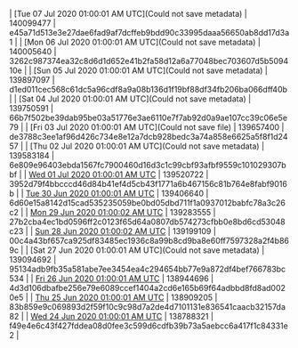 | [Tue 07 Jul 2020 01:00:01 AM UTC](Could not save metadata) | 140099477 | e45a71d513e3e27dae6fad9af7dcffeb9bdd90c33995daaa56650ab8dd17d3a1 | 
| [Mon 06 Jul 2020 01:00:01 AM UTC](Could not save metadata) | 140005640 | 3262c987374ea32c8d6d1d652e41b2fa58d12a6a77048bec703607d5b509410e | 
| [Sun 05 Jul 2020 01:00:01 AM UTC](Could not save metadata) | 139897097 | d1ed011cec568c61dc5a96cdf8a9a08b136d1f19bf88df34fb206ba066dff40b | 
| [Sat 04 Jul 2020 01:00:01 AM UTC](Could not save metadata) | 139750591 | 66b7f502be39dab95be03a51776e3ae6110e7f7ab92d0a9ae107cc39c06e5e79 | 
| [Fri 03 Jul 2020 01:00:01 AM UTC](Could not save file) | 139657400 | de3788c3ee1af96d426c734e8e12a7dcb928bedc3a74a858e6625a5f8f1d2457 | 
| [Thu 02 Jul 2020 01:00:01 AM UTC](Could not save metadata) | 139583184 | 6e809e96403ebda1567fc7900460d16d3c1c99cbf93afbf9559c101029307bbf | 
| [Wed 01 Jul 2020 01:00:01 AM UTC](https://transfer.sh/lfhrh/trcninja-dbdump-20200701010001.tar.bz2) | 139520722 | 3952d79f4bbcccd46d84b41ef4d5cb43f1771a6b467156c81b764e8fabf9016b | 
| [Tue 30 Jun 2020 01:00:01 AM UTC]() | 139406640 | 6d60e15a8142d15cad535235059be0bd05dbd711f1a0937012babfc78a3c26c2 | 
| [Mon 29 Jun 2020 01:00:02 AM UTC](https://transfer.sh/uHL7O/trcninja-dbdump-20200629010001.tar.bz2) | 139283555 | 27b2cba4ec1bd0596ff2c0123f65d64a0807db574273cfbb0e8bd6cd53048c23 | 
| [Sun 28 Jun 2020 01:00:02 AM UTC]() | 139199109 | 00c4a43bf657ca925df83485ec1936c8a99b8cd9ba8e60ff7597328a2f4b869c | 
| [Sat 27 Jun 2020 01:00:01 AM UTC](Could not save metadata) | 139094692 | 95134adb9fb35a581abe7ee3454ea4c294654bb77e9a872df4bef766783bc534 | 
| [Fri 26 Jun 2020 01:00:01 AM UTC]() | 138944696 | 4d3d106dbafbe256e79e6089ccef1404a2cd6e165b69f64adbbd8fd8ad0020e5 | 
| [Thu 25 Jun 2020 01:00:01 AM UTC](https://transfer.sh/hdVuX/trcninja-dbdump-20200625010001.tar.bz2) | 138909205 | 83b859e9c069893d2f59f10c9c98d7a2de4d7101131e836541caacb32157da82 | 
| [Wed 24 Jun 2020 01:00:01 AM UTC]() | 138788321 | f49e4e6c43f427fddea08d0fee3c599d6cdfb39b73a5aebcc6a417f1c84331e2 | 

